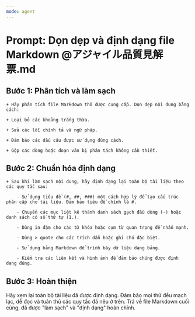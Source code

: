 ```yaml
---
mode: agent
---
```

# Prompt: Dọn dẹp và định dạng file Markdown @アジャイル品質見解票.md
## Bước 1: Phân tích và làm sạch
    + Hãy phân tích file Markdown thô được cung cấp. Dọn dẹp nội dung bằng cách:

    + Loại bỏ các khoảng trắng thừa.

    + Sửa các lỗi chính tả và ngữ pháp.

    + Đảm bảo các dấu câu được sử dụng đúng cách.

    + Gộp các dòng hoặc đoạn văn bị phân tách không cần thiết.

## Bước 2: Chuẩn hóa định dạng
    + Sau khi làm sạch nội dung, hãy định dạng lại toàn bộ tài liệu theo các quy tắc sau:

        - Sử dụng tiêu đề (#, ##, ###) một cách hợp lý để tạo cấu trúc phân cấp cho tài liệu. Đảm bảo tiêu đề chính là #.

        - Chuyển các mục liệt kê thành danh sách gạch đầu dòng (-) hoặc danh sách có số thứ tự (1.).

        - Dùng in đậm cho các từ khóa hoặc cụm từ quan trọng để nhấn mạnh.

        - Dùng > quote cho các trích dẫn hoặc ghi chú đặc biệt.

        - Sử dụng bảng Markdown để trình bày dữ liệu dạng bảng.

        - Kiểm tra các liên kết và hình ảnh để đảm bảo chúng được định dạng đúng.

## Bước 3: Hoàn thiện
Hãy xem lại toàn bộ tài liệu đã được định dạng. Đảm bảo mọi thứ đều mạch lạc, dễ đọc và tuân thủ các quy tắc đã nêu ở trên. Trả về file Markdown cuối cùng, đã được "làm sạch" và "định dạng" hoàn chỉnh.